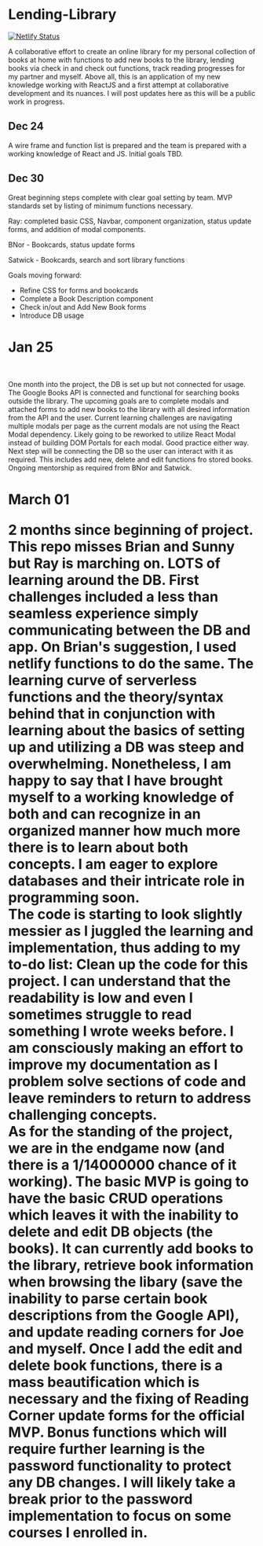 # Lending-Library
[![Netlify Status](https://api.netlify.com/api/v1/badges/4bbec547-be25-4a72-aaf4-d0584c9633b7/deploy-status)](https://app.netlify.com/sites/lendinglibrarybythelads/deploys)


A collaborative effort to create an online library for my personal collection of books at home with functions to add new books to the library, lending books via check in 
and check out functions, track reading progresses for my partner and myself. Above all, this is an application of my new knowledge working with ReactJS and a first attempt
at collaborative development and its nuances. I will post updates here as this will be a public work in progress.

## Dec 24
A wire frame and function list is prepared and the team is prepared with a working knowledge of React and JS. Initial goals TBD.

## Dec 30
Great beginning steps complete with clear goal setting by team. MVP standards set by listing of minimum functions necessary. 

Ray: completed basic CSS, Navbar, component organization, status update forms, and addition of modal components.

BNor - Bookcards, status update forms

Satwick - Bookcards, search and sort library functions


Goals moving forward:
- Refine CSS for forms and bookcards
- Complete a Book Description component
- Check in/out and Add New Book forms
- Introduce DB usage

<h1>Jan 25</h1>
<br/>
<p> One month into the project, the DB is set up but not connected for usage. The Google Books API is connected and functional for searching books outside the library. The upcoming goals are to complete modals and attached forms to add new books to the library with all desired information from the API and the user. Current learning challenges are navigating multiple modals per page as the current modals are not using the React Modal dependency. Likely going to be reworked to utilize React Modal instead of building DOM Portals for each modal. Good practice either way. Next step will be connecting the DB so the user can interact with it as required. This includes add new, delete and edit functions fro stored books. Ongoing mentorship as required from BNor and Satwick.
</p>

<h1> March 01 </h>
<br/>
<p> 2 months since beginning of project. This repo misses Brian and Sunny but Ray is marching on. LOTS of learning around the DB. First challenges included a less than seamless 
  experience simply communicating between the DB and app. On Brian's suggestion, I used netlify functions to do the same. The learning curve of serverless functions and the theory/syntax behind that in conjunction with learning about the basics of setting up and utilizing a DB was steep and overwhelming. Nonetheless, I am happy to say that I have brought myself to a working knowledge of both and can recognize in an organized manner how much more there is to learn about both concepts. I am eager to explore databases and their intricate role in programming soon. 
  <br/>
The code is starting to look slightly messier as I juggled the learning and implementation, thus adding to my to-do list: Clean up the code for this project. I can understand that the readability is low and even I sometimes struggle to read something I wrote weeks before. I am consciously making an effort to improve my documentation as I problem solve sections of code and leave reminders to return to address challenging concepts. 
  <br/>
As for the standing of the project, we are in the endgame now (and there is a 1/14000000 chance of it working). The basic MVP is going to have the basic CRUD operations which leaves it with the inability to delete and edit DB objects (the books). It can currently add books to the library, retrieve book information when browsing the libary (save the inability to parse certain book descriptions from the Google API), and update reading corners for Joe and myself. Once I add the edit and delete book functions, there is a mass beautification which is necessary and the fixing of Reading Corner update forms for the official MVP. Bonus functions which will require further learning is the password functionality to protect any DB changes. I will likely take a break prior to the password implementation to focus on some courses I enrolled in.
</p>

